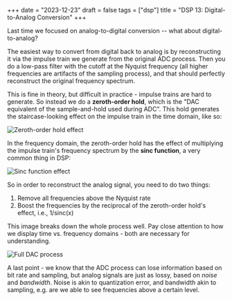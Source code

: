 +++
date = "2023-12-23"
draft = false
tags = ["dsp"]
title = "DSP 13: Digital-to-Analog Conversion"
+++

Last time we focused on analog-to-digital conversion -- what about digital-to-analog? 

The easiest way to convert from digital back to analog is by reconstructing it via the impulse train we generate from the original ADC process. Then you do a low-pass filter with the cutoff at the Nyquist frequency (all higher frequencies are artifacts of the sampling process), and that should perfectly reconstruct the original frequency spectrum.

This is fine in theory, but difficult in practice - impulse trains are hard to generate. So instead we do a **zeroth-order hold**, which is the "DAC equivalent of the sample-and-hold used during ADC". This hold generates the staircase-looking effect on the impulse train in the time domain, like so:

![Zeroth-order hold effect](004b14_d413b42ad84e4277a87d1182be2c510b~mv2.png)

In the frequency domain, the zeroth-order hold has the effect of multiplying the impulse train's frequency spectrum by the **sinc function**, a very common thing in DSP:

![Sinc function effect](004b14_d413b42ad84e4277a87d1182be2c510b~mv2.png)

So in order to reconstruct the analog signal, you need to do two things:

1. Remove all frequencies above the Nyquist rate
2. Boost the frequencies by the reciprocal of the zeroth-order hold's effect, i.e., 1/sinc(x)

This image breaks down the whole process well. Pay close attention to how we display time vs. frequency domains - both are necessary for understanding.

![Full DAC process](004b14_6f974cc376284e07b65b4547ae48aa75~mv2.png)

A last point - we know that the ADC process can lose information based on bit rate and sampling, but analog signals are just as lossy, based on *noise* and *bandwidth*. Noise is akin to quantization error, and bandwidth akin to sampling, e.g. are we able to see frequencies above a certain level.